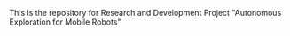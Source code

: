 This is the repository for Research and Development Project "Autonomous Exploration for Mobile Robots"
